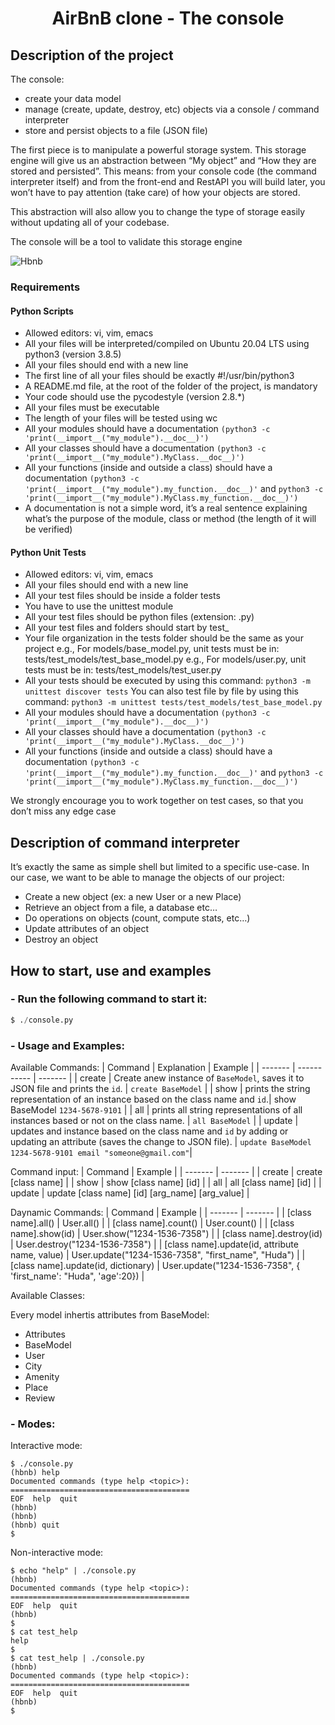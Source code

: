 
<h1 align="center">AirBnB clone - The console </h1>

## Description of the project

The console:

- create your data model
- manage (create, update, destroy, etc) objects via a console / command interpreter
- store and persist objects to a file (JSON file)

The first piece is to manipulate a powerful storage system. This storage engine will give us an abstraction between “My object” and “How they are stored and persisted”. This means: from your console code (the command interpreter itself) and from the front-end and RestAPI you will build later, you won’t have to pay attention (take care) of how your objects are stored.

This abstraction will also allow you to change the type of storage easily without updating all of your codebase.

The console will be a tool to validate this storage engine

![Hbnb](https://i.ibb.co/RSzZ5yh/815046647d23428a14ca.png)

### Requirements 

#### Python Scripts
- Allowed editors: vi, vim, emacs
- All your files will be interpreted/compiled on Ubuntu 20.04 LTS using python3 (version 3.8.5)
- All your files should end with a new line
- The first line of all your files should be exactly #!/usr/bin/python3
- A README.md file, at the root of the folder of the project, is mandatory
- Your code should use the pycodestyle (version 2.8.*)
- All your files must be executable
- The length of your files will be tested using wc
- All your modules should have a documentation ```(python3 -c 'print(__import__("my_module").__doc__)')```
- All your classes should have a documentation ```(python3 -c 'print(__import__("my_module").MyClass.__doc__)')```
- All your functions (inside and outside a class) should have a documentation ```(python3 -c 'print(__import__("my_module").my_function.__doc__)'``` and ```python3 -c 'print(__import__("my_module").MyClass.my_function.__doc__)')```
- A documentation is not a simple word, it’s a real sentence explaining what’s the purpose of the module, class or method (the length of it will be verified)

#### Python Unit Tests
- Allowed editors: vi, vim, emacs
- All your files should end with a new line
- All your test files should be inside a folder tests
- You have to use the unittest module
- All your test files should be python files (extension: .py)
- All your test files and folders should start by test_
- Your file organization in the tests folder should be the same as your project
e.g., For models/base_model.py, unit tests must be in: tests/test_models/test_base_model.py
e.g., For models/user.py, unit tests must be in: tests/test_models/test_user.py
- All your tests should be executed by using this command: ```python3 -m unittest discover tests```
You can also test file by file by using this command: ```python3 -m unittest tests/test_models/test_base_model.py```
- All your modules should have a documentation ```(python3 -c 'print(__import__("my_module").__doc__)')```
- All your classes should have a documentation ```(python3 -c 'print(__import__("my_module").MyClass.__doc__)')```
- All your functions (inside and outside a class) should have a documentation ```(python3 -c 'print(__import__("my_module").my_function.__doc__)'``` and ```python3 -c 'print(__import__("my_module").MyClass.my_function.__doc__)')```
  
We strongly encourage you to work together on test cases, so that you don’t miss any edge case


## Description of command interpreter
It’s exactly the same as simple shell but limited to a specific use-case. In our case, we want to be able to manage the objects of our project:

- Create a new object (ex: a new User or a new Place)
- Retrieve an object from a file, a database etc…
- Do operations on objects (count, compute stats, etc…)
- Update attributes of an object
- Destroy an object


## How to start, use and examples

### - Run the following command to start it:

```python
$ ./console.py
```
### - Usage and Examples:

Available Commands:
| Command | Explanation | Example |
| ------- | ----------- | ------- |
| create | Create anew instance of ```BaseModel```, saves it to JSON file and prints the ```id```. | ```create BaseModel``` |
| show | prints the string representation of an instance based on the class name and ```id```.| show BaseModel ```1234-5678-9101``` |
| all | prints all string representations of all instances based or not on the class name. | ```all BaseModel``` |
| update | updates and instance based on the class name and ```id``` by adding or updating an attribute (saves the change to JSON file). | ```update BaseModel 1234-5678-9101 email "someone@gmail.com"```|

Command input:
| Command | Example |
| ------- | ------- |
| create | create [class name] |
| show | show [class name] [id] |
| all | all [class name] [id] |
| update | update [class name] [id] [arg_name] [arg_value] |

Daynamic Commands:
| Command | Example |
| ------- | ------- |
| [class name].all() | User.all() |
| [class name].count() | User.count() |
| [class name].show(id) | User.show("1234-1536-7358") |
| [class name].destroy(id) | User.destroy("1234-1536-7358") |
| [class name].update(id, attribute name, value) | User.update("1234-1536-7358", "first_name", "Huda") |
| [class name].update(id, dictionary) | User.update("1234-1536-7358", {
'first_name': "Huda", 'age':20}) |

 Available Classes:

Every model inhertis attributes from BaseModel:

- Attributes
- BaseModel
- User
- City
- Amenity
- Place
- Review


### - Modes:

Interactive mode:
```
$ ./console.py
(hbnb) help
Documented commands (type help <topic>):
========================================
EOF  help  quit
(hbnb)
(hbnb)
(hbnb) quit
$
```
Non-interactive mode:
```
$ echo "help" | ./console.py
(hbnb)
Documented commands (type help <topic>):
========================================
EOF  help  quit
(hbnb) 
$
$ cat test_help
help
$
$ cat test_help | ./console.py
(hbnb)
Documented commands (type help <topic>):
========================================
EOF  help  quit
(hbnb)
$
```

